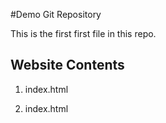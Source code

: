 #Demo Git Repository

This is the first first file in this repo.

## Website Contents

1. index.html

2. index.html
